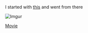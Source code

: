 I started with [this](https://learn.adafruit.com/kaleidoscope-eyes-neopixel-led-goggles-trinket-gemma/overview) and went from there

![Imgur](https://media.giphy.com/media/6H5OZhmwAmNry/giphy.gif)

[Movie](https://www.youtube.com/watch?v=MPyQ5JfunHQ)
